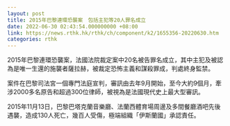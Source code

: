 ```yaml
---
layout: post
title: 2015年巴黎連環恐襲案　包括主犯等20人罪名成立
date: 2022-06-30 02:43:54.000000000 +08:00
link: https://news.rthk.hk/rthk/ch/component/k2/1655356-20220630.htm
categories: rthk
---
```


2015年巴黎連環恐襲案，法國法院裁定案中20名被告罪名成立，其中主犯及被認為是唯一生還的施襲者薩拉赫，被裁定恐怖主義和謀殺罪成，判處終身監禁。

案件在巴黎司法宮一個專門法庭宣判，審訊由去年9月開始，至今大約9個月，牽涉2000多名原告和超過300位律師，被視為是法國現代史上最大型審訊。

2015年11月13日，巴黎巴塔克蘭音樂廳、法蘭西體育場周邊及多間餐廳酒吧先後遇襲，造成130人死亡，幾百人受傷，極端組織「伊斯蘭國」承認責任。
